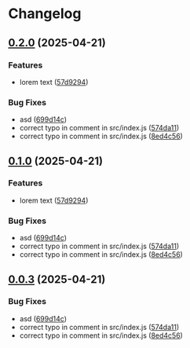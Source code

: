# Changelog

## [0.2.0](https://github.com/Belartale/test-github-actions/compare/v0.1.0...v0.2.0) (2025-04-21)


### Features

* lorem text ([57d9294](https://github.com/Belartale/test-github-actions/commit/57d9294ee9ce6a0e8cc333d8be305b5cb1629254))


### Bug Fixes

* asd ([699d14c](https://github.com/Belartale/test-github-actions/commit/699d14c377ba8bdfaccf097fb7ed21c590130efe))
* correct typo in comment in src/index.js ([574da11](https://github.com/Belartale/test-github-actions/commit/574da117e5ff3148a1702473779f504b04a86913))
* correct typo in comment in src/index.js ([8ed4c56](https://github.com/Belartale/test-github-actions/commit/8ed4c56a6012bb663f4049f1383835675b222ca3))

## [0.1.0](https://github.com/Belartale/test-github-actions/compare/v0.0.3...v0.1.0) (2025-04-21)


### Features

* lorem text ([57d9294](https://github.com/Belartale/test-github-actions/commit/57d9294ee9ce6a0e8cc333d8be305b5cb1629254))


### Bug Fixes

* asd ([699d14c](https://github.com/Belartale/test-github-actions/commit/699d14c377ba8bdfaccf097fb7ed21c590130efe))
* correct typo in comment in src/index.js ([574da11](https://github.com/Belartale/test-github-actions/commit/574da117e5ff3148a1702473779f504b04a86913))
* correct typo in comment in src/index.js ([8ed4c56](https://github.com/Belartale/test-github-actions/commit/8ed4c56a6012bb663f4049f1383835675b222ca3))

## [0.0.3](https://github.com/Belartale/test-github-actions/compare/v0.0.2...v0.0.3) (2025-04-21)


### Bug Fixes

* asd ([699d14c](https://github.com/Belartale/test-github-actions/commit/699d14c377ba8bdfaccf097fb7ed21c590130efe))
* correct typo in comment in src/index.js ([574da11](https://github.com/Belartale/test-github-actions/commit/574da117e5ff3148a1702473779f504b04a86913))
* correct typo in comment in src/index.js ([8ed4c56](https://github.com/Belartale/test-github-actions/commit/8ed4c56a6012bb663f4049f1383835675b222ca3))

